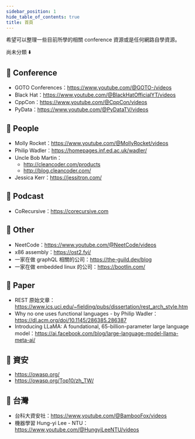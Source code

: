 ```yaml
---
sidebar_position: 1
hide_table_of_contents: true
title: 首頁
---
```


希望可以整理一些目前所學的相關 conference 資源或是任何網路自學資源。

尚未分類 ⬇️
## 🐳 Conference
- GOTO Conferences：https://www.youtube.com/@GOTO-/videos
- Black Hat：https://www.youtube.com/@BlackHatOfficialYT/videos
- CppCon：https://www.youtube.com/@CppCon/videos
- PyData：https://www.youtube.com/@PyDataTV/videos

## 🐳 People
- Molly Rocket：https://www.youtube.com/@MollyRocket/videos
- Philip Wadler：https://homepages.inf.ed.ac.uk/wadler/
- Uncle Bob Martin：
  - http://cleancoder.com/products
  - http://blog.cleancoder.com/
- Jessica Kerr：https://jessitron.com/

## :whale: Podcast
- CoRecursive：https://corecursive.com

## 🐳 Other
- NeetCode：https://www.youtube.com/@NeetCode/videos
- x86 assembly：https://ost2.fyi/
- 一家在做 graphQL 相關的公司：https://the-guild.dev/blog
- 一家在做 embedded linux 的公司：https://bootlin.com/

## 🐳 Paper
- REST 原始文章：https://www.ics.uci.edu/~fielding/pubs/dissertation/rest_arch_style.htm
- Why no one uses functional languages - by Philip Wadler：https://dl.acm.org/doi/10.1145/286385.286387
- Introducing LLaMA: A foundational, 65-billion-parameter large language model：https://ai.facebook.com/blog/large-language-model-llama-meta-ai/

## :whale: 資安
- https://owasp.org/
- https://owasp.org/Top10/zh_TW/

## 🐳 台灣
- 台科大資安社：https://www.youtube.com/@BambooFox/videos
- 機器學習 Hung-yi Lee - NTU：https://www.youtube.com/@HungyiLeeNTU/videos
